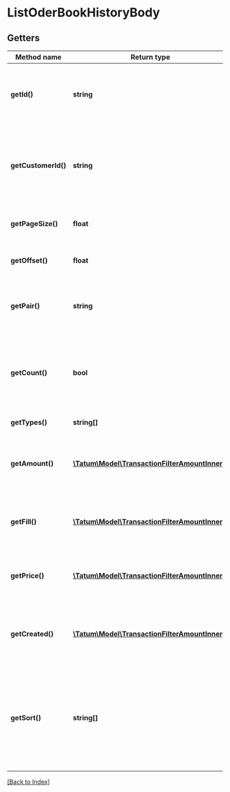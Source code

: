 # ListOderBookHistoryBody

## Getters

Method name | Return type | Description | Notes
------------ | ------------- | ------------- | -------------
**getId()** | **string** | Account ID. If present, only closed trades for given account will be present. | [optional]
**getCustomerId()** | **string** | Customer ID. If present, only closed trades for given customer will be present. | [optional]
**getPageSize()** | **float** | Max number of items per page is 50. |
**getOffset()** | **float** | Offset to obtain next page of the data. | [optional]
**getPair()** | **string** | Trade pair. If present, list historical trades for that pair. | [optional]
**getCount()** | **bool** | Get the total trade pair count based on the filter. Either count or pageSize is accepted. | [optional]
**getTypes()** | **string[]** | Trade types. | [optional]
**getAmount()** | [**\Tatum\Model\TransactionFilterAmountInner[]**](TransactionFilterAmountInner.md) | Amount of the trade. AND is used between filter options. | [optional]
**getFill()** | [**\Tatum\Model\TransactionFilterAmountInner[]**](TransactionFilterAmountInner.md) | Fill of the trade. AND is used between filter options. | [optional]
**getPrice()** | [**\Tatum\Model\TransactionFilterAmountInner[]**](TransactionFilterAmountInner.md) | Price of the trade. AND is used between filter options. | [optional]
**getCreated()** | [**\Tatum\Model\TransactionFilterAmountInner[]**](TransactionFilterAmountInner.md) | Created date of the trade. AND is used between filter options. | [optional]
**getSort()** | **string[]** | Sorts the result by selected property. The priority of the items is determined by order of the sort properties in array. | [optional]

[[Back to Index]](../index.md)
